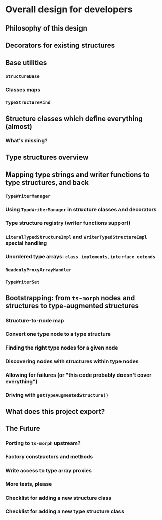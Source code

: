 # Overall design for developers

## Philosophy of this design

## Decorators for existing structures

## Base utilities

### `StructureBase`

### Classes maps

### `TypeStructureKind`

## Structure classes which define everything (almost)

### What's missing?

## Type structures overview

## Mapping type strings and writer functions to type structures, and back

### `TypeWriterManager`

### Using `TypeWriterManager` in structure classes and decorators

### Type structure registry (writer functions support)

### `LiteralTypedStructureImpl` and `WriterTypedStructureImpl` special handling

### Unordered type arrays: `class implements`, `interface extends`

### `ReadonlyProxyArrayHandler`

### `TypeWriterSet`

## Bootstrapping: from `ts-morph` nodes and structures to type-augmented structures

### Structure-to-node map

### Convert one type node to a type structure

### Finding the right type nodes for a given node

### Discovering nodes with structures within type nodes

### Allowing for failures (or "this code probably doesn't cover everything")

### Driving with `getTypeAugmentedStructure()`

## What does this project export?

## The Future

### Porting to `ts-morph` upstream?

### Factory constructors and methods

### Write access to type array proxies

### More tests, please

### Checklist for adding a new structure class

### Checklist for adding a new type structure class
